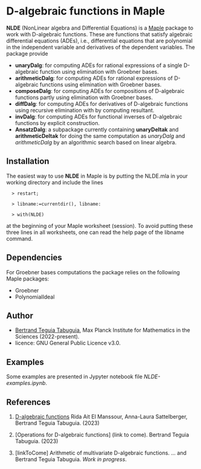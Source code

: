 # D-algebraic functions in Maple

**NLDE** (NonLinear algebra and Differential Equations) is a [Maple](https://www.maplesoft.com/) package to work with D-algebraic functions. These are functions that satisfy algebraic differential equations (ADEs), i.e., differential equations that are polynomial in the independent variable and derivatives of the dependent variables. The package provide

- **unaryDalg**: for computing ADEs for rational expressions of a single D-algebraic function using elimination with Groebner bases.
- **arithmeticDalg**: for computing ADEs for rational expressions of D-algebraic functions using elimination with Groebner bases.
- **composeDalg**: for computing ADEs for compositions of D-algebraic functions partly using elimination with Groebner bases.
- **diffDalg**: for computing ADEs for derivatives of D-algebraic functions using recursive elimination with by computing resultant.
- **invDalg**: for computing ADEs for functional inverses of D-algebraic functions by explicit construction.
- **AnsatzDalg**: a subpackage currently containing **unaryDeltak** and **arithmeticDeltak** for doing the same computation as _unaryDalg_ and _arithmeticDalg_ by an algorithmic search based on linear algebra.

## Installation

The easiest way to use **NLDE** in Maple is by putting the NLDE.mla in your working directory and include the lines
```
  > restart;

  > libname:=currentdir(), libname:

  > with(NLDE) 
```
at the beginning of your Maple worksheet (session). To avoid putting these three lines in all worksheets, one can read the help page of the libname command.

## Dependencies

For Groebner bases computations the package relies on the following Maple packages:
- Groebner
- PolynomialIdeal

## Author

- [Bertrand Teguia Tabuguia](https://bertrandteguia.com), Max Planck Institute for Mathematics in the Sciences (2022-present).
- licence: GNU General Public Licence v3.0.

## Examples

Some examples are presented in Jypyter notebook file _NLDE-examples.ipynb_.

## References

1. [D-algebraic functions](https://arxiv.org/abs/2301.02512) Rida Ait El Manssour, Anna-Laura Sattelberger, Bertrand Teguia Tabuguia. (2023)

2. [Operations for D-algebraic functions] (link to come). Bertrand Teguia Tabuguia. (2023)

3. [linkToCome] Arithmetic of multivariate D-algebraic functions. ... and Bertrand Teguia Tabuguia. _Work in progress_.

